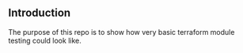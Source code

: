 ## Introduction

The purpose of this repo is to show how very basic terraform module testing could look like.
